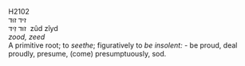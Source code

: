 H2102  
זיד זוּד  
זוּד זִידּ ‎ zûd zı̂yd  
*zood,* *zeed*  
A primitive root; to *seethe*; figuratively to *be* *insolent: -* be
proud, deal proudly, presume, (come) presumptuously, sod.  
